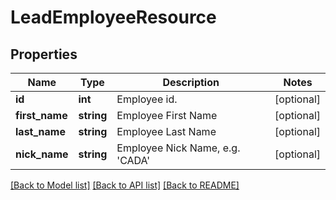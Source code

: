 # LeadEmployeeResource

## Properties
Name | Type | Description | Notes
------------ | ------------- | ------------- | -------------
**id** | **int** | Employee id. | [optional] 
**first_name** | **string** | Employee First Name | [optional] 
**last_name** | **string** | Employee Last Name | [optional] 
**nick_name** | **string** | Employee Nick Name, e.g. &#39;CADA&#39; | [optional] 

[[Back to Model list]](../README.md#documentation-for-models) [[Back to API list]](../README.md#documentation-for-api-endpoints) [[Back to README]](../README.md)



